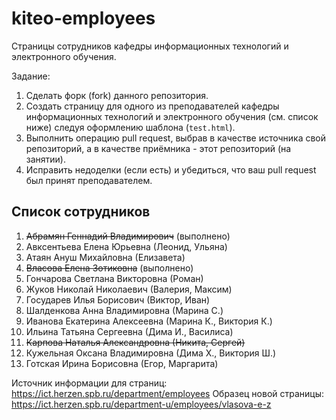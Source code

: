 # kiteo-employees
Страницы сотрудников кафедры информационных технологий и электронного обучения. 

Задание:
1. Сделать форк (fork) данного репозитория. 
2. Создать страницу для одного из преподавателей кафедры информационных технологий и электронного обучения (см. список ниже) следуя оформлению шаблона (```test.html```).
3. Выполнить операцию pull request, выбрав в качестве источника свой репозиторий, а в качестве приёмника - этот репозиторий (на занятии).
4. Исправить недоделки (если есть) и убедиться, что ваш pull request был принят преподавателем.

## Список сотрудников

1. ~~Абрамян Геннадий Владимирович~~ (выполнено)
2. Авксентьева Елена Юрьевна (Леонид, Ульяна)
3. Атаян Ануш Михайловна (Елизавета) 
4. ~~Власова Елена Зотиковна~~ (выполнено)
5. Гончарова Светлана Викторовна (Роман)
6. Жуков Николай Николаевич (Валерия, Максим)
7. Государев Илья Борисович (Виктор, Иван)
8. Шалденкова Анна Владимировна (Марина С.)
9. Иванова Екатерина Алексеевна (Марина К., Виктория К.)
10. Ильина Татьяна Сергеевна (Дима И., Василиса)
11. ~~Карпова Наталья Александровна (Никита, Сергей)~~
12. Кужельная Оксана Владимировна (Дима Х., Виктория Ш.)
13. Готская Ирина Борисовна (Егор, Маргарита)

Источник информации для страниц: https://ict.herzen.spb.ru/department/employees
Образец новой страницы: https://ict.herzen.spb.ru/department-u/employees/vlasova-e-z

